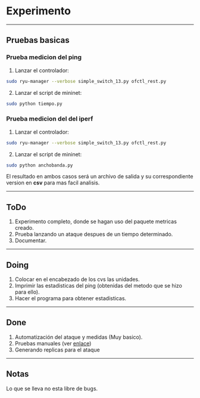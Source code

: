 # Experimento #
----
## Pruebas basicas ##

### Prueba medicion del ping ###

1. Lanzar el controlador:

```bash
sudo ryu-manager --verbose simple_switch_13.py ofctl_rest.py
```

2. Lanzar el script de mininet:

```bash
sudo python tiempo.py
```

### Prueba medicion del del iperf ###

1. Lanzar el controlador:

```bash
sudo ryu-manager --verbose simple_switch_13.py ofctl_rest.py
```

2. Lanzar el script de mininet:

```bash
sudo python anchobanda.py
```

El resultado en ambos casos será un archivo de salida y su correspondiente version en **csv** para mas facil analisis.

----
## ToDo ##

1. Experimento completo, donde se hagan uso del paquete metricas creado.
2. Prueba lanzando un ataque despues de un tiempo determinado.
3. Documentar.
----
## Doing ##
1. Colocar en el encabezado de los cvs las unidades.
2. Imprimir las estadisticas del ping (obtenidas del metodo que se hizo para ello).
3. Hacer el programa para obtener estadisticas.
----
## Done ##
1. Automatización del ataque y medidas (Muy basico).
2. Pruebas manuales (ver [enlace](https://github.com/tigarto/2019_test/blob/master/febrero/04/README.md))
3. Generando replicas para el ataque
----
## Notas ##
Lo que se lleva no esta libre de bugs.